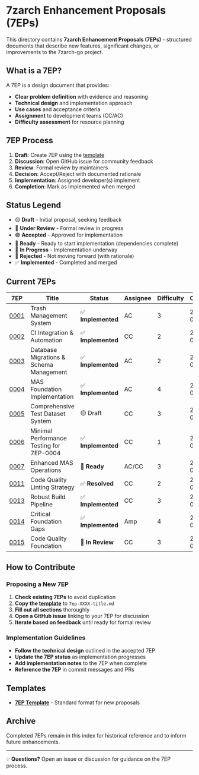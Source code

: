 # 7zarch Enhancement Proposals (7EPs)

This directory contains **7zarch Enhancement Proposals (7EPs)** - structured documents that describe new features, significant changes, or improvements to the 7zarch-go project.

## What is a 7EP?

A 7EP is a design document that provides:
- **Clear problem definition** with evidence and reasoning
- **Technical design** and implementation approach  
- **Use cases** and acceptance criteria
- **Assignment** to development teams (CC/AC)
- **Difficulty assessment** for resource planning

## 7EP Process

1. **Draft**: Create 7EP using the [template](template.md)
2. **Discussion**: Open GitHub issue for community feedback  
3. **Review**: Formal review by maintainers
4. **Decision**: Accept/Reject with documented rationale
5. **Implementation**: Assigned developer(s) implement
6. **Completion**: Mark as Implemented when merged

## Status Legend

- 🟡 **Draft** - Initial proposal, seeking feedback
- 🔵 **Under Review** - Formal review in progress  
- 🟢 **Accepted** - Approved for implementation
- 🔷 **Ready** - Ready to start implementation (dependencies complete)
- 🔄 **In Progress** - Implementation underway
- 🔴 **Rejected** - Not moving forward (with rationale)
- ✅ **Implemented** - Completed and merged

## Current 7EPs

| 7EP | Title | Status | Assignee | Difficulty | Created |
|-----|-------|--------|----------|------------|---------|
| [0001](7ep-0001-trash-management.md) | Trash Management System | ✅ **Implemented** | AC | 3 | 2025-08-11 |
| [0002](7ep-0002-ci-integration.md) | CI Integration & Automation | ✅ **Implemented** | CC | 2 | 2025-08-12 |
| [0003](7ep-0003-database-migrations.md) | Database Migrations & Schema Management | ✅ **Implemented** | AC | 2 | 2025-08-12 |
| [0004](7ep-0004-mas-foundation.md) | MAS Foundation Implementation | ✅ **Implemented** | AC | 4 | 2025-08-12 |
| [0005](7ep-0005-test-dataset-system.md) | Comprehensive Test Dataset System | 🟡 Draft | CC | 3 | 2025-08-12 |
| [0006](7ep-0006-minimal-performance-testing.md) | Minimal Performance Testing for 7EP-0004 | ✅ **Implemented** | CC | 1 | 2025-08-12 |
| [0007](7ep-0007-enhanced-mas-operations.md) | Enhanced MAS Operations | 🎯 **Ready** | AC/CC | 3 | 2025-08-12 |
| [0011](7ep-0011-re-tighten-golangci-lint.md) | Code Quality Linting Strategy | ✅ **Resolved** | CC | 2 | 2025-08-13 |
| [0013](7ep-0013-robust-build-pipeline.md) | Robust Build Pipeline | ✅ **Implemented** | CC | 3 | 2025-08-13 |
| [0014](7ep-0014-critical-foundation-gaps.md) | Critical Foundation Gaps | ✅ **Implemented** | Amp | 4 | 2025-08-13 |
| [0015](7ep-0015-code-quality-foundation.md) | Code Quality Foundation | 🔄 **In Review** | CC | 3 | 2025-08-13 |

## How to Contribute

### Proposing a New 7EP

1. **Check existing 7EPs** to avoid duplication
2. **Copy the [template](template.md)** to `7ep-XXXX-title.md`
3. **Fill out all sections** thoroughly
4. **Open a GitHub issue** linking to your 7EP for discussion
5. **Iterate based on feedback** until ready for formal review

### Implementation Guidelines

- **Follow the technical design** outlined in the accepted 7EP
- **Update the 7EP status** as implementation progresses  
- **Add implementation notes** to the 7EP when complete
- **Reference the 7EP** in commit messages and PRs

## Templates

- **[7EP Template](template.md)** - Standard format for new proposals

## Archive

Completed 7EPs remain in this index for historical reference and to inform future enhancements.

---

💡 **Questions?** Open an issue or discussion for guidance on the 7EP process.